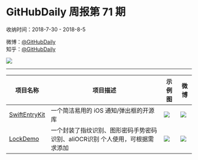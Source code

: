 # GitHubDaily 周报第 71 期

收纳时间：2018-7-30 - 2018-8-5

微博：[@GitHubDaily](https://weibo.com/GitHubDaily)    
知乎：[@GitHubDaily](https://www.zhihu.com/people/githubdaily)

![](https://raw.githubusercontent.com/GitHubDaily/GitHubDaily/master/assets/weixin.png)

---

项目名称 | 项目描述 | 示例图 | 微博
--- | --- | --- | ---
[SwiftEntryKit](status.github_url) | 一个简洁易用的 iOS 通知/弹出框的开源库 | ![](http://wx2.sinaimg.cn/large/006fiYtfly1ftth69hlfdg305k0c17wj.gif) | [![](https://raw.githubusercontent.com/GitHubDaily/GitHubDaily/master/assets/sina_logo.png)](https://weibo.com/5722964389/GsA0r5Ygz)
[LockDemo](status.github_url) | 一个封装了指纹识别、图形密码手势密码识别、aliOCR识别 个人使用，可根据需求添加 | ![](http://wx4.sinaimg.cn/large/006fiYtfly1fts9m1i5vxg30u01hckgp.gif) | [![](https://raw.githubusercontent.com/GitHubDaily/GitHubDaily/master/assets/sina_logo.png)](https://weibo.com/5722964389/GsqzWbqWj)
